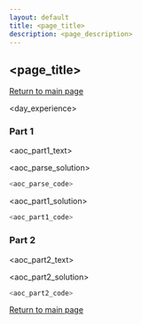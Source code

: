 ```yaml
---
layout: default
title: <page_title>
description: <page_description>
---
```


## <page_title>

[Return to main page](./)

<day_experience>

### Part 1
<aoc_part1_text>

<aoc_parse_solution>
```python
<aoc_parse_code>
```

<aoc_part1_solution>
```python
<aoc_part1_code>
```

### Part 2
<aoc_part2_text>

<aoc_part2_solution>
```python
<aoc_part2_code>
```

[Return to main page](./)